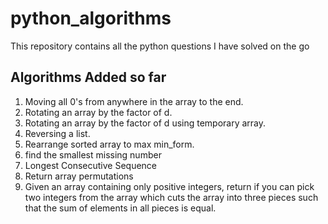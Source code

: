 # python_algorithms
This repository contains all the python questions I have solved on the go

## Algorithms Added so far
1. Moving all 0's from anywhere in the array to the end.
2. Rotating an array by the factor of d.
3. Rotating an array by the factor of d using temporary array.
4. Reversing a list.
5. Rearrange sorted array to max min_form.
6. find the smallest missing number
7. Longest Consecutive Sequence
8. Return array permutations
9. Given an array containing only positive integers,
   return if you can pick two integers from the array which cuts the array
   into three pieces such that the sum of elements in all pieces is equal.